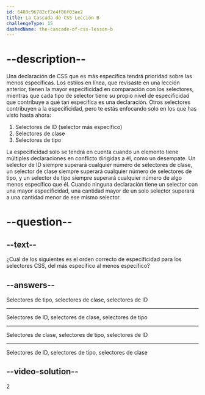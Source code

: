 ```yaml
---
id: 6489c96782cf2e4f86f03ae2
title: La Cascada de CSS Lección B
challengeType: 15
dashedName: the-cascade-of-css-lesson-b
---
```


# --description--

Una declaración de CSS que es más específica tendrá prioridad sobre las menos específicas. Los estilos en línea, que revisaste en una lección anterior, tienen la mayor especificidad en comparación con los selectores, mientras que cada tipo de selector tiene su propio nivel de especificidad que contribuye a qué tan específica es una declaración. Otros selectores contribuyen a la especificidad, pero te estás enfocando solo en los que has visto hasta ahora:

1. Selectores de ID (selector más específico)
2. Selectores de clase
3. Selectores de tipo

La especificidad solo se tendrá en cuenta cuando un elemento tiene múltiples declaraciones en conflicto dirigidas a él, como un desempate. Un selector de ID siempre superará cualquier número de selectores de clase, un selector de clase siempre superará cualquier número de selectores de tipo, y un selector de tipo siempre superará cualquier número de algo menos específico que él. Cuando ninguna declaración tiene un selector con una mayor especificidad, una cantidad mayor de un solo selector superará a una cantidad menor de ese mismo selector.

# --question--

## --text--

¿Cuál de los siguientes es el orden correcto de especificidad para los selectores CSS, del más específico al menos específico?

## --answers--

Selectores de tipo, selectores de clase, selectores de ID

---

Selectores de ID, selectores de clase, selectores de tipo

---

Selectores de clase, selectores de tipo, selectores de ID

---

Selectores de ID, selectores de tipo, selectores de clase

## --video-solution--

2
